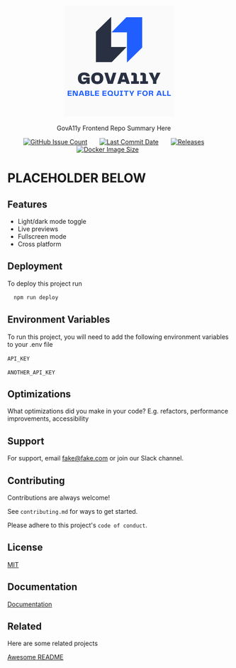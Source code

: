 <div align="center">
  <p align="center">
    <img src="https://raw.githubusercontent.com/GovA11y/.github/main/assets/GovA11y_low_250x250.png" alt="GovA11y Logo">
  </p>
  <p>
  GovA11y Frontend Repo Summary Here
  &nbsp; &nbsp; &nbsp;
  </p>
</div>
<div id="social" align="center">
    <a href="https://github.com/GovA11y/frontend/issues" target="_blank"><img src="https://img.shields.io/github/issues/gova11y/frontend?style=for-the-badge" alt="GitHub Issue Count"/></a>
      &nbsp; &nbsp; &nbsp;
    <a href="https://github.com/GovA11y/frontend/commits/main" target="_blank"><img src="https://img.shields.io/github/last-commit/gova11y/frontend?style=for-the-badge" alt="Last Commit Date"/></a>
      &nbsp; &nbsp; &nbsp;
    <a href="https://github.com/GovA11y/frontend/releases" target="_blank"><img src="https://img.shields.io/github/v/release/gova11y/frontend?style=for-the-badge" alt="Releases"/></a>
      &nbsp; &nbsp; &nbsp;
    <a href="https://hub.docker.com/r/gova11y/frontend" target="_blank"><img src="https://img.shields.io/docker/image-size/gova11y/frontend?style=for-the-badge" alt="Docker Image Size"/></a>
      &nbsp; &nbsp; &nbsp;
    <a href="https://github.com/GovA11y/frontend/blob/main/LICENSE" target="_blank"><img src="https://img.shields.io/github/license/gova11y/frontend?style=for-the-badge" alt=""/></a>
      &nbsp; &nbsp; &nbsp;
</div>

# PLACEHOLDER BELOW

## Features

- Light/dark mode toggle
- Live previews
- Fullscreen mode
- Cross platform


## Deployment

To deploy this project run

```bash
  npm run deploy
```


## Environment Variables

To run this project, you will need to add the following environment variables to your .env file

`API_KEY`

`ANOTHER_API_KEY`


## Optimizations

What optimizations did you make in your code? E.g. refactors, performance improvements, accessibility


## Support

For support, email fake@fake.com or join our Slack channel.


## Contributing

Contributions are always welcome!

See `contributing.md` for ways to get started.

Please adhere to this project's `code of conduct`.


## License

[MIT](https://choosealicense.com/licenses/mit/)


## Documentation

[Documentation](https://linktodocumentation)


## Related

Here are some related projects

[Awesome README](https://github.com/matiassingers/awesome-readme)

